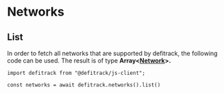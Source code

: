 # Networks

## List

In order to fetch all networks that are supported by defitrack, the following code can be used. The result is of type **Array<**[**Network**](domain/network.md)**>.**

```
import defitrack from "@defitrack/js-client";

const networks = await defitrack.networks().list()
```
